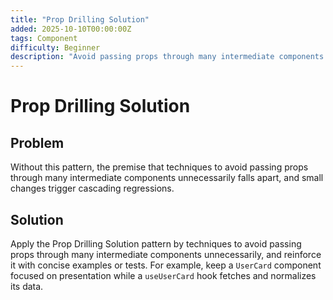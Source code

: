 ```yaml
---
title: "Prop Drilling Solution"
added: 2025-10-10T00:00:00Z
tags: Component
difficulty: Beginner
description: "Avoid passing props through many intermediate components unnecessarily using context or state management."
---
```

# Prop Drilling Solution

## Problem

Without this pattern, the premise that techniques to avoid passing props through many intermediate components unnecessarily falls apart, and small changes trigger cascading regressions.

## Solution

Apply the Prop Drilling Solution pattern by techniques to avoid passing props through many intermediate components unnecessarily, and reinforce it with concise examples or tests. For example, keep a `UserCard` component focused on presentation while a `useUserCard` hook fetches and normalizes its data.
